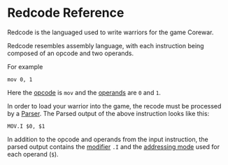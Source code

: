 Redcode Reference
=================

Redcode is the languaged used to write warriors for the game Corewar.

Redcode resembles assembly language, with each instruction being composed of an opcode and two operands.

For example

```
mov 0, 1
```

Here the [opcode](opcodes) is `mov` and the [operands](operands) are `0` and `1`.

In order to load your warrior into the game, the recode must be processed by a [Parser](parser). The Parsed output of the above instruction looks like this:

```
MOV.I $0, $1
```

In addition to the opcode and operands from the input instruction, the parsed output contains the [modifier](modifiers) `.I` and the [addressing mode](addressing_modes) used for each operand (`$`).

## 